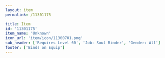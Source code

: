 ```yaml
---
layout: item
permalink: /11301175

title: Item
id: '11301175'
item_name: 'Unknown'
icon_url: 'item/icon/11300701.png'
sub_header: ['Requires Level 60', 'Job: Soul Binder', 'Gender: All']
footer: ['Binds on Equip']
---
```

